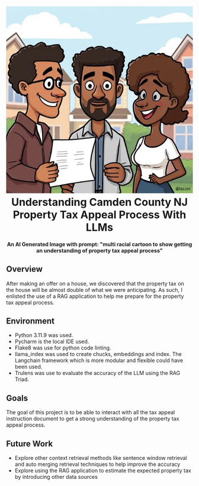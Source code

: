 <h1 align="center">
    <img src="./images/home_page.png" alt="AI Generated Image with prompt: cartoon to show getting an understanding of property tax appeal process." />
    <br>
    Understanding Camden County NJ Property Tax Appeal Process With LLMs
    <br>
</h1>
<h4 align="center">An AI Generated Image with prompt: "multi racial cartoon to show getting an understanding of property tax appeal process"</h4>


## Overview
After making an offer on a house, we discovered that the property tax on the house will be almost double of what we were 
anticipating. As such, I enlisted the use of a RAG application to help me prepare for the property tax appeal process.

## Environment
- Python 3.11.9 was used. 
- Pycharm is the local IDE used.
- Flake8 was use for python code linting. 
- llama_index was used to create chucks, embeddings and index. The Langchain framework which is more modular and flexible could have been 
used. 
- Trulens was use to evaluate the accuracy of the LLM using the RAG Triad.

## Goals
The goal of this project is to be able to interact with all the tax appeal instruction document to get a strong 
understanding of the property tax appeal process.

## Future Work
- Explore other context retrieval methods like sentence window retrieval and auto merging retrieval techniques to help improve the accuracy 
- Explore using the RAG application to estimate the expected property tax by introducing other data sources
